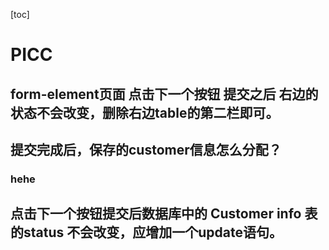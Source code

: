 [toc]
# PICC
## form-element页面 点击下一个按钮 提交之后 右边的状态不会改变，删除右边table的第二栏即可。
## 提交完成后，保存的customer信息怎么分配？
### hehe
## 点击下一个按钮提交后数据库中的 Customer info 表的status 不会改变，应增加一个update语句。
